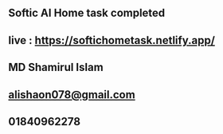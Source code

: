 ## Softic AI Home task completed
## live : https://softichometask.netlify.app/
## MD Shamirul Islam
## alishaon078@gmail.com
## 01840962278
